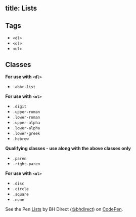 title: Lists
---

## Tags

* `<dl>`
* `<ol>`
* `<ul>`

## Classes

**For use with `<dl>`**
* `.abbr-list`

**For use with `<ol>`**
* `.digit`
* `.upper-roman`
* `.lower-roman`
* `.upper-alpha`
* `.lower-alpha`
* `.lower-greek`
* `.hebrew`

**Qualifying classes - use along with the above classes only**
* `.paren`
* `.right-paren`

**For use with `<ul>`**
* `.disc`
* `.circle`
* `.square`
* `.none`


<p data-height="2666" data-theme-id="28900" data-slug-hash="981475e87c81c7e80e3a9e51e15ca2c6" data-default-tab="html,result" data-user="bhdirect" data-embed-version="2" data-pen-title="Lists" class="codepen">See the Pen <a href="https://codepen.io/bhdirect/pen/981475e87c81c7e80e3a9e51e15ca2c6/">Lists</a> by BH Direct (<a href="https://codepen.io/bhdirect">@bhdirect</a>) on <a href="https://codepen.io">CodePen</a>.</p>
<script async src="https://production-assets.codepen.io/assets/embed/ei.js"></script>
